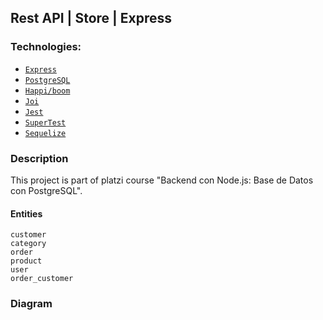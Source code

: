 ## Rest API | Store | Express

### Technologies:
- [`Express`](https://expressjs.com/)
- [`PostgreSQL`](https://www.postgresql.org/)
- [`Happi/boom`](https://hapi.dev/module/boom/)
- [`Joi`](https://joi.dev/)
- [`Jest`](https://jestjs.io/)
- [`SuperTest`](https://www.npmjs.com/package/supertest)
- [`Sequelize`](https://sequelize.org/)

### Description

This project is part of platzi course "Backend con Node.js: Base de Datos con PostgreSQL".

#### Entities
`customer` <br>
`category` <br>
`order` <br>
`product` <br>
`user` <br>
`order_customer` <br>

### Diagram

<img src="" alt=""/>